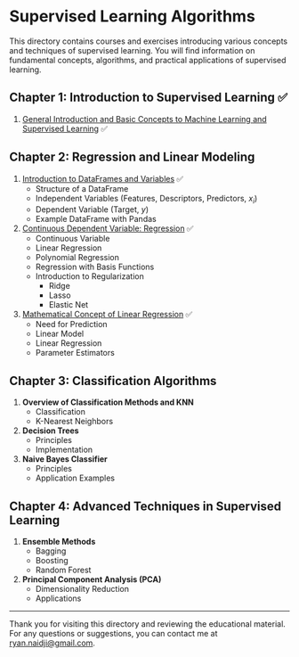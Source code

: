 # Supervised Learning Algorithms

This directory contains courses and exercises introducing various concepts and techniques of supervised learning. You will find information on fundamental concepts, algorithms, and practical applications of supervised learning.

## Chapter 1: Introduction to Supervised Learning :white_check_mark:

1. [General Introduction and Basic Concepts to Machine Learning and Supervised Learning](./Chapter1_Introduction/01_Introduction.md) :white_check_mark:

## Chapter 2: Regression and Linear Modeling

1. [Introduction to DataFrames and Variables](./Chapter2_Regression_Linear_Modeling/01_DataFrames_and_Variables.md) :white_check_mark:
   - Structure of a DataFrame
   - Independent Variables (Features, Descriptors, Predictors, $x_i$)
   - Dependent Variable (Target, $y$)
   - Example DataFrame with Pandas
2. [Continuous Dependent Variable: Regression](./Chapter2_Regression_Linear_Modeling/02_Continuous_Dependent_Variable_Regression.md) :white_check_mark:
   - Continuous Variable
   - Linear Regression
   - Polynomial Regression
   - Regression with Basis Functions
   - Introduction to Regularization
     - Ridge
     - Lasso
     - Elastic Net
3. [Mathematical Concept of Linear Regression](./Chapter2_Regression_Linear_Modeling/03_Mathematical_Concept_Linear_Regression.ipynb) :white_check_mark:
   - Need for Prediction
   - Linear Model
   - Linear Regression
   - Parameter Estimators

## Chapter 3: Classification Algorithms

1. **Overview of Classification Methods and KNN**
    - Classification
    - K-Nearest Neighbors
3. **Decision Trees**
    - Principles
    - Implementation
4. **Naive Bayes Classifier**
    - Principles
    - Application Examples

## Chapter 4: Advanced Techniques in Supervised Learning

1. **Ensemble Methods**
    - Bagging
    - Boosting
    - Random Forest
2. **Principal Component Analysis (PCA)**
    - Dimensionality Reduction
    - Applications

---

Thank you for visiting this directory and reviewing the educational material. For any questions or suggestions, you can contact me at [ryan.naidji@gmail.com](mailto:ryan.naidji@gmail.com).
